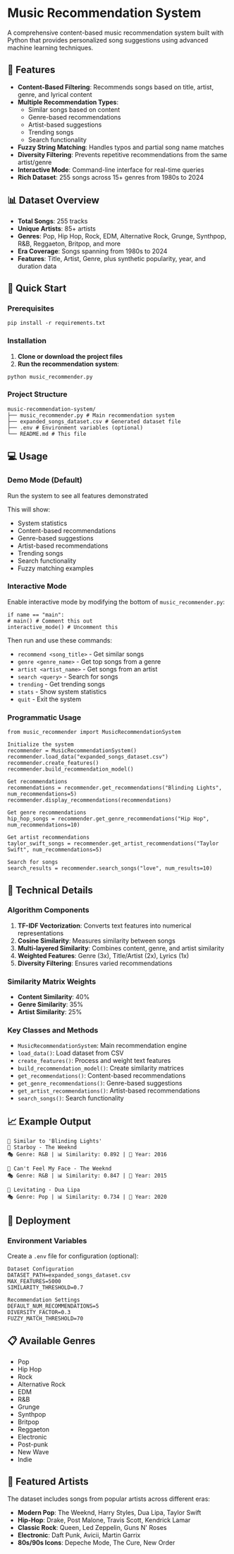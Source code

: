# Music Recommendation System

A comprehensive content-based music recommendation system built with Python that provides personalized song suggestions using advanced machine learning techniques.

## 🎵 Features

- **Content-Based Filtering**: Recommends songs based on title, artist, genre, and lyrical content
- **Multiple Recommendation Types**: 
  - Similar songs based on content
  - Genre-based recommendations
  - Artist-based suggestions
  - Trending songs
  - Search functionality
- **Fuzzy String Matching**: Handles typos and partial song name matches
- **Diversity Filtering**: Prevents repetitive recommendations from the same artist/genre
- **Interactive Mode**: Command-line interface for real-time queries
- **Rich Dataset**: 255 songs across 15+ genres from 1980s to 2024

## 📊 Dataset Overview

- **Total Songs**: 255 tracks
- **Unique Artists**: 85+ artists
- **Genres**: Pop, Hip Hop, Rock, EDM, Alternative Rock, Grunge, Synthpop, R&B, Reggaeton, Britpop, and more
- **Era Coverage**: Songs spanning from 1980s to 2024
- **Features**: Title, Artist, Genre, plus synthetic popularity, year, and duration data

## 🚀 Quick Start

### Prerequisites
```
pip install -r requirements.txt
```

### Installation

1. **Clone or download the project files**
2. **Run the recommendation system**:
```
python music_recommender.py
```


### Project Structure

```
music-recommendation-system/
├── music_recommender.py # Main recommendation system
├── expanded_songs_dataset.csv # Generated dataset file
├── .env # Environment variables (optional)
└── README.md # This file
```


## 💻 Usage

### Demo Mode (Default)

Run the system to see all features demonstrated

This will show:
- System statistics
- Content-based recommendations
- Genre-based suggestions
- Artist-based recommendations
- Trending songs
- Search functionality
- Fuzzy matching examples

### Interactive Mode

Enable interactive mode by modifying the bottom of `music_recommender.py`:

```
if name == "main":
# main() # Comment this out
interactive_mode() # Uncomment this
```

Then run and use these commands:
- `recommend <song_title>` - Get similar songs
- `genre <genre_name>` - Get top songs from a genre
- `artist <artist_name>` - Get songs from an artist
- `search <query>` - Search for songs
- `trending` - Get trending songs
- `stats` - Show system statistics
- `quit` - Exit the system

### Programmatic Usage

```
from music_recommender import MusicRecommendationSystem

Initialize the system
recommender = MusicRecommendationSystem()
recommender.load_data("expanded_songs_dataset.csv")
recommender.create_features()
recommender.build_recommendation_model()

Get recommendations
recommendations = recommender.get_recommendations("Blinding Lights", num_recommendations=5)
recommender.display_recommendations(recommendations)

Get genre recommendations
hip_hop_songs = recommender.get_genre_recommendations("Hip Hop", num_recommendations=10)

Get artist recommendations
taylor_swift_songs = recommender.get_artist_recommendations("Taylor Swift", num_recommendations=5)

Search for songs
search_results = recommender.search_songs("love", num_results=10)
```

## 🔧 Technical Details

### Algorithm Components

1. **TF-IDF Vectorization**: Converts text features into numerical representations
2. **Cosine Similarity**: Measures similarity between songs
3. **Multi-layered Similarity**: Combines content, genre, and artist similarity
4. **Weighted Features**: Genre (3x), Title/Artist (2x), Lyrics (1x)
5. **Diversity Filtering**: Ensures varied recommendations

### Similarity Matrix Weights

- **Content Similarity**: 40%
- **Genre Similarity**: 35%
- **Artist Similarity**: 25%

### Key Classes and Methods

- `MusicRecommendationSystem`: Main recommendation engine
- `load_data()`: Load dataset from CSV
- `create_features()`: Process and weight text features
- `build_recommendation_model()`: Create similarity matrices
- `get_recommendations()`: Content-based recommendations
- `get_genre_recommendations()`: Genre-based suggestions
- `get_artist_recommendations()`: Artist-based recommendations
- `search_songs()`: Search functionality

## 📈 Example Output

```
🎵 Similar to 'Blinding Lights'
🎵 Starboy - The Weeknd
🎭 Genre: R&B | 📊 Similarity: 0.892 | 📅 Year: 2016

🎵 Can't Feel My Face - The Weeknd
🎭 Genre: R&B | 📊 Similarity: 0.847 | 📅 Year: 2015

🎵 Levitating - Dua Lipa
🎭 Genre: Pop | 📊 Similarity: 0.734 | 📅 Year: 2020

```

## 🚀 Deployment

### Environment Variables

Create a `.env` file for configuration (optional):

```
Dataset Configuration
DATASET_PATH=expanded_songs_dataset.csv
MAX_FEATURES=5000
SIMILARITY_THRESHOLD=0.7

Recommendation Settings
DEFAULT_NUM_RECOMMENDATIONS=5
DIVERSITY_FACTOR=0.3
FUZZY_MATCH_THRESHOLD=70
```

## 📋 Available Genres

- Pop
- Hip Hop
- Rock
- Alternative Rock
- EDM
- R&B
- Grunge
- Synthpop
- Britpop
- Reggaeton
- Electronic
- Post-punk
- New Wave
- Indie

## 🎤 Featured Artists

The dataset includes songs from popular artists across different eras:
- **Modern Pop**: The Weeknd, Harry Styles, Dua Lipa, Taylor Swift
- **Hip-Hop**: Drake, Post Malone, Travis Scott, Kendrick Lamar
- **Classic Rock**: Queen, Led Zeppelin, Guns N' Roses
- **Electronic**: Daft Punk, Avicii, Martin Garrix
- **80s/90s Icons**: Depeche Mode, The Cure, New Order


